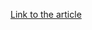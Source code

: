 [Link to the article](https://www.bleepingcomputer.com/news/security/new-android-novispy-spyware-linked-to-qualcomm-zero-day-bugs/)
